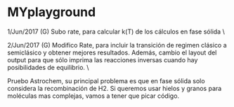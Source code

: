 # MYplayground

1/Jun/2017 (G)
Subo rate, para calcular k(T) de los cálculos en fase sólida \\

2/Jun/2017 (G)
Modifico Rate, para incluir la transición de regimen clásico a semiclásico y obtener mejores resultados. Además, cambio el layout del output para que sólo imprima las reacciones inversas cuando hay posibilidades de equilibrio. \\

Pruebo Astrochem, su principal problema es que en fase sólida solo considera la recombinación de H2. Si queremos usar hielos y granos para moléculas mas complejas, vamos a tener que picar código.
